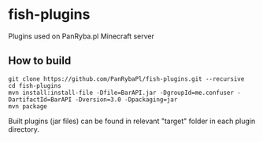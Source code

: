 # fish-plugins

Plugins used on PanRyba.pl Minecraft server

## How to build

````
git clone https://github.com/PanRybaPl/fish-plugins.git --recursive
cd fish-plugins
mvn install:install-file -Dfile=BarAPI.jar -DgroupId=me.confuser -DartifactId=BarAPI -Dversion=3.0 -Dpackaging=jar
mvn package
````

Built plugins (jar files) can be found in relevant "target" folder in each plugin directory.
